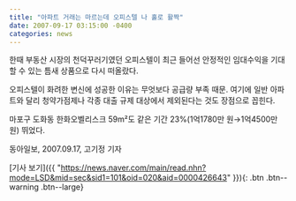```yaml
---
title: "아파트 거래는 마르는데 오피스텔 나 홀로 활짝"
date: 2007-09-17 03:15:00 -0400
categories: news
---
```

한때 부동산 시장의 천덕꾸러기였던 오피스텔이 최근 들어선 안정적인 임대수익을 기대할 수 있는 틈새 상품으로 다시 떠올랐다. 

오피스텔이 화려한 변신에 성공한 이유는 무엇보다 공급량 부족 때문. 여기에 일반 아파트와 달리 청약가점제나 각종 대출 규제 대상에서 제외된다는 것도 장점으로 꼽힌다.

마포구 도화동 한화오벨리스크 59m²도 같은 기간 23%(1억1780만 원→1억4500만 원) 뛰었다.

동아일보, 2007.09.17, 고기정 기자

[기사 보기]({{ "https://news.naver.com/main/read.nhn?mode=LSD&mid=sec&sid1=101&oid=020&aid=0000426643" }}){: .btn .btn--warning .btn--large}
